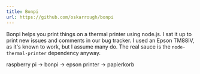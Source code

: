 ```yaml
---
title: Bonpi
url: https://github.com/oskarrough/bonpi
---
```


Bonpi helps you print things on a thermal printer using node.js. I sat it up to print new issues and comments in our bug tracker. I used an Epson TM88IV, as it's known to work, but I assume many do. The real sauce is the `node-thermal-printer` dependency anyway.

raspberry pi -> bonpi -> epson printer -> papierkorb
